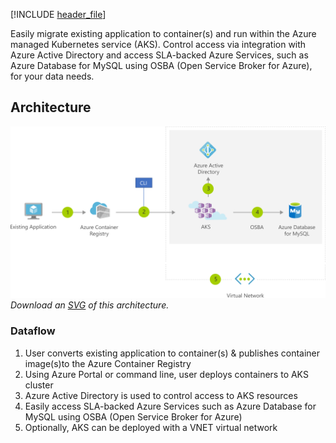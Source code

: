 [!INCLUDE [header_file](../../../includes/sol-idea-header.md)]

Easily migrate existing application to container(s) and run within the Azure managed Kubernetes service (AKS). Control access via integration with Azure Active Directory and access SLA-backed Azure Services, such as Azure Database for MySQL using OSBA (Open Service Broker for Azure), for your data needs.

## Architecture

![Architecture Diagram](../media/migrate-existing-applications-with-aks.png)
*Download an [SVG](../media/migrate-existing-applications-with-aks.svg) of this architecture.*

### Dataflow

1. User converts existing application to container(s) &amp; publishes container image(s)to the Azure Container Registry
1. Using Azure Portal or command line, user deploys containers to AKS cluster
1. Azure Active Directory is used to control access to AKS resources
1. Easily access SLA-backed Azure Services such as Azure Database for MySQL using OSBA (Open Service Broker for Azure)
1. Optionally, AKS can be deployed with a VNET virtual network
